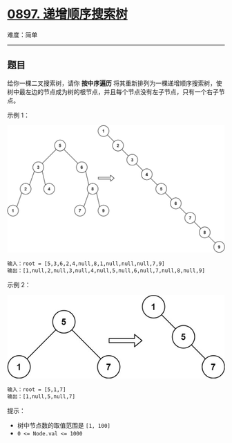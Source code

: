 # [0897. 递增顺序搜索树](https://leetcode-cn.com/problems/increasing-order-search-tree)

难度：简单

---

## 题目

给你一棵二叉搜索树，请你 **按中序遍历** 将其重新排列为一棵递增顺序搜索树，使树中最左边的节点成为树的根节点，并且每个节点没有左子节点，只有一个右子节点。

示例 1：

![示例 1](images/ex1.jpg "示例 1")

```txt
输入：root = [5,3,6,2,4,null,8,1,null,null,null,7,9]
输出：[1,null,2,null,3,null,4,null,5,null,6,null,7,null,8,null,9]
```

示例 2：

![示例 2](images/ex2.jpg "示例 2")

```txt
输入：root = [5,1,7]
输出：[1,null,5,null,7]
```

提示：

- 树中节点数的取值范围是 `[1, 100]`
- `0 <= Node.val <= 1000`
